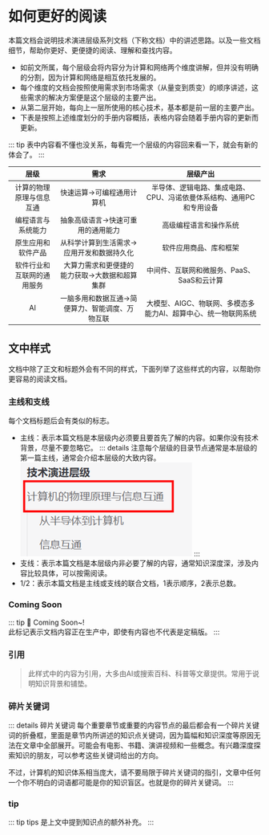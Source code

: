# 如何更好的阅读
本篇文档会说明技术演进层级系列文档（下称文档）中的讲述思路。以及一些文档细节，帮助你更好、更便捷的阅读、理解和查找内容。

* 如前文所属，每个层级会将内容分为计算和网络两个维度讲解，但并没有明确的分割，因为计算和网络是相互依托发展的。
* 每个维度的文档会按照使用需求到市场需求（从量变到质变）的顺序讲述，这些需求的解决方案便是这个层级的主要产出。
* 从第二层开始，每向上一层所使用的核心技术，基本都是前一层的主要产出。
* 下表是按照上述维度划分的手册内容概括，表格内容会随着手册内容的更新而更新。

::: tip
表中内容看不懂也没关系，每看完一个层级的内容回来看一下，就会有新的体会了。
:::

|层级|需求	|层级产出|
|:--:|:--:|:--:|
|计算的物理原理与信息互通|快速运算->可编程通用计算机|半导体、逻辑电路、集成电路、CPU、冯诺依曼体系结构、通用PC和专用设备|
|编程语言与系统能力|抽象高级语言->快速可重用的通用能力|高级编程语言和操作系统|
|原生应用和软件产品|从科学计算到生活需求->应用开发和数据持久化|软件应用商品、库和框架|
|软件行业和互联网的通用服务|大算力需求和更便捷的能力获取->大数据和超算集群|中间件、互联网和微服务、PaaS、SaaS和云计算|
|AI|一脑多用和数据互通->简便算力、智能调度、万物互联|大模型、AIGC、物联网、多模态多能力AI、超算中心、统一物联网系统|

## 文中样式
文档中除了正文和标题外会有不同的样式，下面列举了这些样式的内容，以帮助你更容易的阅读文档。

### 主线和支线
每个文档标题后会有类似<Badge type="warning" text="主线1/2" />的标志。
* 主线：表示本篇文档是本层级内必须要且要首先了解的内容。如果你没有技术背景，尽量不要忽略它。
::: details 注意每个层级的目录节点通常是本层级的第一篇主线，通常会介绍本层级的大致内容。
![dirNode](./images/dirNode.png)
:::
* 支线：表示本篇文档是本层级内非必要了解的内容，通常知识深度深，涉及内容比较具体，可以按需阅读。
* 1/2：表示本篇文档是主线或支线的联合文档，1表示顺序，2表示总数。

### Coming Soon
::: tip :tada:
Coming Soon~!   
此标记表示文档内容正在生产中，即使有内容也不代表是定稿版。
:::

### 引用
> 此样式中的内容为引用，大多由AI或搜索百科、科普等文章提供。常用于说明知识背景和铺垫。

### 碎片关键词
::: details 碎片关键词
每个重要章节或重要的内容节点的最后都会有一个碎片关键词的折叠框，里面是章节内所讲述的知识点关键词，因为篇幅和知识深度等原因无法在文章中全部展开。可能会有电影、书籍、演讲视频和一些概念。有兴趣深度探索知识的朋友，可以参考这些关键词给出的方向。

不过，计算机的知识体系相当庞大，请不要局限于碎片关键词的指引，文章中任何一个你不明白的词语都可能是你的知识盲区。也就是你的碎片关键词。
:::

### tip
::: tip
tips 是上文中提到知识点的额外补充。
:::
